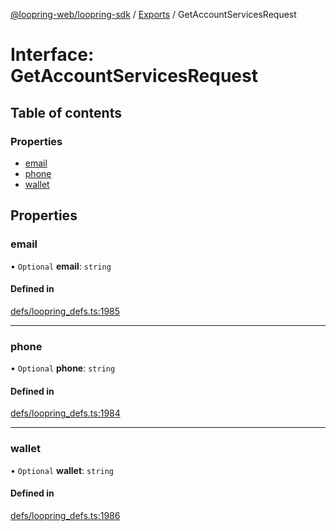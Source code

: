 [@loopring-web/loopring-sdk](../README.md) / [Exports](../modules.md) / GetAccountServicesRequest

# Interface: GetAccountServicesRequest

## Table of contents

### Properties

- [email](GetAccountServicesRequest.md#email)
- [phone](GetAccountServicesRequest.md#phone)
- [wallet](GetAccountServicesRequest.md#wallet)

## Properties

### email

• `Optional` **email**: `string`

#### Defined in

[defs/loopring_defs.ts:1985](https://github.com/Loopring/loopring_sdk/blob/538bd47/src/defs/loopring_defs.ts#L1985)

___

### phone

• `Optional` **phone**: `string`

#### Defined in

[defs/loopring_defs.ts:1984](https://github.com/Loopring/loopring_sdk/blob/538bd47/src/defs/loopring_defs.ts#L1984)

___

### wallet

• `Optional` **wallet**: `string`

#### Defined in

[defs/loopring_defs.ts:1986](https://github.com/Loopring/loopring_sdk/blob/538bd47/src/defs/loopring_defs.ts#L1986)
